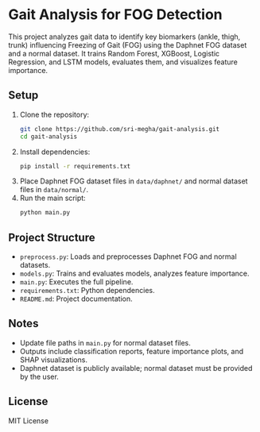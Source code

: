 # Gait Analysis for FOG Detection

This project analyzes gait data to identify key biomarkers (ankle, thigh, trunk) influencing Freezing of Gait (FOG) using the Daphnet FOG dataset and a normal dataset. It trains Random Forest, XGBoost, Logistic Regression, and LSTM models, evaluates them, and visualizes feature importance.

## Setup
1. Clone the repository:
   ```bash
   git clone https://github.com/sri-megha/gait-analysis.git
   cd gait-analysis
   ```
2. Install dependencies:
   ```bash
   pip install -r requirements.txt
   ```
3. Place Daphnet FOG dataset files in `data/daphnet/` and normal dataset files in `data/normal/`.
4. Run the main script:
   ```bash
   python main.py
   ```

## Project Structure
- `preprocess.py`: Loads and preprocesses Daphnet FOG and normal datasets.
- `models.py`: Trains and evaluates models, analyzes feature importance.
- `main.py`: Executes the full pipeline.
- `requirements.txt`: Python dependencies.
- `README.md`: Project documentation.

## Notes
- Update file paths in `main.py` for normal dataset files.
- Outputs include classification reports, feature importance plots, and SHAP visualizations.
- Daphnet dataset is publicly available; normal dataset must be provided by the user.

## License
MIT License
